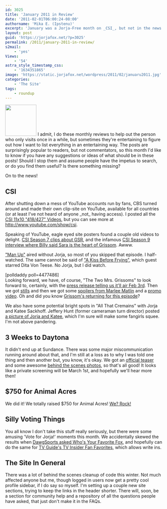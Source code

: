 ```yaml
---
id: 3025
title: 'January 2011 in Review'
date: '2011-02-01T06:00:24-08:00'
authorname: 'Mika E. (Ipstenu)'
excerpt: 'January was a Jorja-Free month on _CSI_, but not in the news.  We''ve got a surprising lot going on this month! Like this guy you may know coming for a visit.'
layout: post
guid: 'https://jorjafox.net/?p=3025'
permalink: /2011/january-2011-in-review/
s2mail:
    - 'yes'
Views:
    - '54'
astra_style_timestamp_css:
    - '1634351865'
image: 'https://static.jorjafox.net/wordpress/2011/02/januaru2011.jpg'
categories:
    - 'The Site'
tags:
    - roundup
---
```


<img src="//static.jorjafox.net/wordpress/2011/02/januaru2011-100x100.jpg" alt="" title="januaru2011" width="100" height="100" class="alignleft size-thumbnail wp-image-3075" /> I admit, I do these monthly reviews to help out the person who only visits once in a while, but sometimes they're entertaining to figure out how I want to list everything in an entertaining way.  The posts are surprisingly popular to readers, but not commentators, so this month I'd like to know if you have any suggestions or ideas of what should be in these posts!  Should I stop them and assume people have the impetus to search, or do you find them useful?  Is there something missing?

On to the news!

<h2>CSI</h2>
After shutting down a mess of YouTube accounts run by fans, CBS turned around and made their own clip-site on YouTube, available for all countries (or at least I've not heard of anyone _not_ having access).  I posted all the <a href="https://jorjafox.net/2011/csi-11x10-418427-videos/">CSI 11x10 "418/427" Videos</a>, but you can see more at <a href="https://www.youtube.com/user/CSI">http://www.youtube.com/show/csi</a>.

Speaking of YouTube, eagle eyed site posters found a couple old videos to delight.  <a href="https://jorjafox.net/2011/gsr-in-season-7/">CSI Season 7 clips about GSR</a>, and the infamous <a href="https://jorjafox.net/2011/csi-season-9-grissoms-goodbye/">CSI Season 9 interview where Billy said Sara is the heart of Grissom</a>. Awww.

<a href="https://jorjafox.net/2011/csi-11x11-man-up-discussion-post/">"Man Up"</a> aired without Jorja, so most of you skipped that episode.  I half-watched.  The same cannot be said of <a href="https://jorjafox.net/2011/csi-11x12-a-kiss-before-frying/">"A Kiss Before Frying"</a>, which guest starred Dita Von Teese.  No Jorja, but I did watch.

<div class="alignright">[polldaddy poll=4477486]</div> Looking forward, we have, of course, "The Two Mrs. Grissoms" to look forward to, certainly, with the <a href="https://jorjafox.net/2011/csi-11x13-the-two-mrs-grissoms-press-release/">press release telling us it'll air Feb 3rd</a>.  Then we got <a href="https://jorjafox.net/2011/csi-11x13-the-two-mrs-grissoms-stills/">stills</a> and then we got some <a href="https://jorjafox.net/2011/marlee-matlin-two-mrs-grissoms/">spoilers from Marlee Matlin</a> and a <a href="https://jorjafox.net/2011/csi-11x13-the-two-mrs-grissoms-promo-video/">promo video</a>. Oh and did you know <a href="https://jorjafox.net/2011/tvline-exclusive-grissom-returning/">Grissom's returning for this episode</a>?

We also have some potential bright spots in "All That Cremains" with Jorja and Katee Sackhoff.  Jeffery Hunt (former cameraman turn director) posted <a href="https://jorjafox.net/2011/csi-11x14-all-that-cremains-has-jorja-and-katee/">a picture of Jorja and Katee</a>, which I'm sure will make some fangirls squee.  I'm not above pandering.

<h2>3 Weeks to Daytona</h2>
It didn't end up at Sundance.  There was some major miscommunication running around about that, and I'm still at a loss as to why I was told one thing and then another but, you know, it's okay.  We got an <a href="https://jorjafox.net/2011/official-daytona-teaser/">official teaser</a> and some awesome <a href="https://jorjafox.net/2011/3-weeks-to-daytona-photos/">behind the scenes photos</a>, so that's all good!  It looks like a private screening will be March 1st, and hopefully we'll hear more then!

<h2>$750 for Animal Acres</h2>
We did it! We totally raised $750 for Animal Acres!  <a href="https://jorjafox.net/2011/winter-fundraiser-success/">We? Rock!</a>

<h2>Silly Voting Things</h2>
You all know I don't take this stuff really seriously, but there were some amusing 'Vote for Jorja!' moments this month.  We accidentally skewed the results when <a href="https://jorjafox.net/2011/whos-your-favorite-fox/">DawgSports asked Who's Your Favorite Fox</a>, and hopefully can do the same for <a href="https://jorjafox.net/2011/tv-guide-fan-favorites/">TV Guide's TV Insider Fan Favorites</a>, which allows write ins.

<h2>The Site In General</h2>
There was a lot of behind the scenes cleanup of code this winter.  Not much affected anyone but me, though logged in users now get a pretty cool profile sidebar, if I do say so myself.  I'm setting up a couple new site sections, trying to keep the links in the header shorter.  There will, soon, be a section for community help and a repository of all the questions people have asked, that just don't make it in the FAQs.
